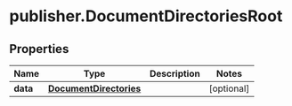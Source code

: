 # publisher.DocumentDirectoriesRoot

## Properties

Name | Type | Description | Notes
------------ | ------------- | ------------- | -------------
**data** | [**DocumentDirectories**](DocumentDirectories.md) |  | [optional] 


